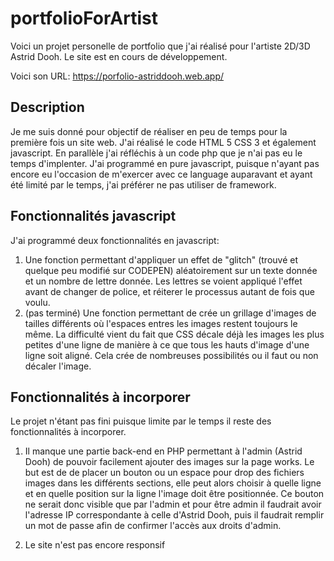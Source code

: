# portfolioForArtist 
Voici un projet personelle de portfolio que j'ai réalisé pour l'artiste 2D/3D Astrid Dooh.
Le site est en cours de développement.

Voici son URL: https://porfolio-astriddooh.web.app/

## Description
Je me suis donné pour objectif de réaliser en peu de temps pour la première fois un site web. J'ai réalisé le code HTML 5 CSS 3 et également javascript. 
En parallèle j'ai réfléchis à un code php que je n'ai pas eu le temps d'implenter. J'ai programmé en pure javascript, puisque n'ayant pas encore eu l'occasion de m'exercer avec ce language auparavant et ayant été limité par le temps, j'ai préférer ne pas utiliser de framework. 

## Fonctionnalités javascript 
J'ai programmé deux fonctionnalités en javascript: 
1. Une fonction permettant d'appliquer un effet de "glitch" (trouvé et quelque peu modifié sur CODEPEN) aléatoirement sur un texte donnée et un nombre de lettre donnée. Les lettres se voient appliqué l'effet avant de changer de police, et réiterer le processus autant de fois que voulu.  
2. (pas terminé) Une fonction permettant de crée un grillage d'images de tailles différents où l'espaces entres les images restent toujours le même. La difficulté vient du fait que CSS décale déjà les images les plus petites d'une ligne de manière à ce que tous les hauts d'image d'une ligne soit aligné. Cela crée de nombreuses possibilités ou il faut ou non décaler l'image. 


## Fonctionnalités à incorporer 
Le projet n'étant pas fini puisque limite par le temps il reste des fonctionnalités à incorporer.
1. Il manque une partie back-end en PHP permettant à l'admin (Astrid Dooh) de pouvoir facilement ajouter des images sur la page works.
Le but est de de placer un bouton ou un espace pour drop des fichiers images dans les différents sections, elle peut alors choisir à quelle ligne et en quelle position sur la ligne l'image doit être positionnée. Ce bouton ne serait donc visible que par l'admin et pour être admin il faudrait avoir l'adresse IP correspondante à celle d'Astrid Dooh, puis il faudrait remplir un mot de passe afin de confirmer l'accès aux droits d'admin.

2. Le site n'est pas encore responsif
